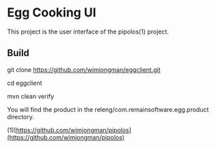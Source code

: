 Egg Cooking UI
=============

This project is the user interface of the pipolos(1) project. 

## Build
git clone https://github.com/wimjongman/eggclient.git

cd eggclient

mvn clean verify

You will find the product in the releng/com.remainsoftware.egg.product directory.

(1)[https://github.com/wimjongman/pipolos](https://github.com/wimjongman/pipolos)
